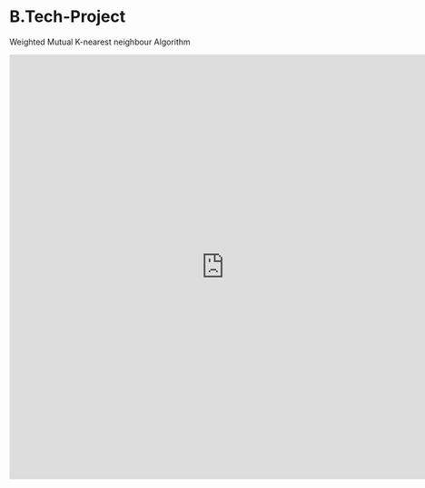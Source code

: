 # B.Tech-Project
Weighted Mutual K-nearest neighbour Algorithm

<style>
.responsive-wrap iframe{ max-width: 150%;}
</style>
<div class="responsive-wrap">
<iframe src="https://docs.google.com/presentation/d/1C00HLW8MezByDuMc4nB2r_y2FYNmWaH7x7LM-pgsTx8/embed?start=false&loop=true&delayms=3000" frameborder="0" width="1280" height="749" allowfullscreen="true" mozallowfullscreen="true" webkitallowfullscreen="true"></iframe>
</div>
